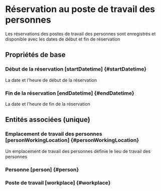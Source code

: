 # Réservation au poste de travail des personnes
<!--- THIS FILE IS GENERATED PLEASE DO NOT EDIT IT DIRECTLY --->

Les réservations des postes de travail des personnes sont enregistrés et disponible avec les dates de début et fin de réservation

## Propriétés de base

### Début de la réservation [startDatetime] {#startDatetime}
        
La date et l'heure de début de la réservation
### Fin de la réservation [endDatetime] {#endDatetime}
        
La date et l'heure de fin de la réservation

## Entités associées (unique)

### Emplacement de travail des personnes [personWorkingLocation] {#personWorkingLocation}
        
Un emplacement de travail des personnes définie le lieu de travail des personnes
### Personne [person] {#person}
        

### Poste de travail [workplace] {#workplace}
        





